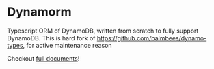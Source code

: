 # Dynamorm
Typescript ORM of DynamoDB, written from scratch to fully support DynamoDB.
This is hard fork of https://github.com/balmbees/dynamo-types, for active maintenance reason

Checkout [full documents](https://serverless-seoul.github.io/dynamorm/docs/introduction)!
